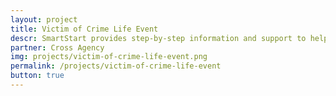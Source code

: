 ```yaml
---
layout: project
title: Victim of Crime Life Event
descr: SmartStart provides step-by-step information and support to help you access the right services for you and your baby. Smart StartTesting ways to better inform and support victims of crime using digital channels across agencies and non government organisations.
partner: Cross Agency
img: projects/victim-of-crime-life-event.png
permalink: /projects/victim-of-crime-life-event
button: true
---
```

